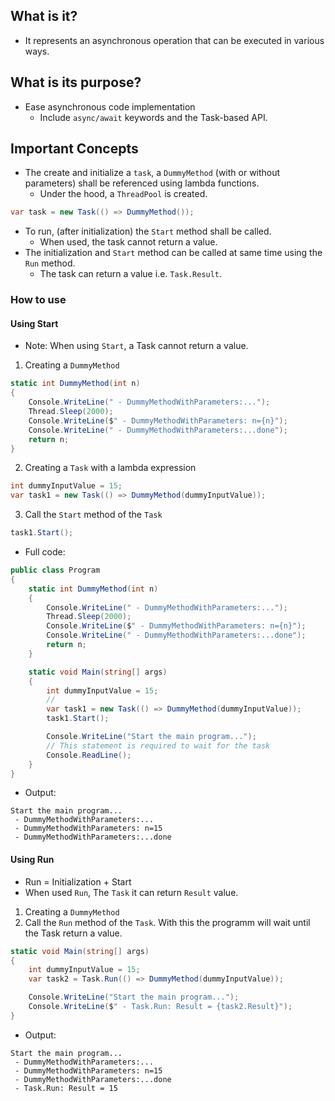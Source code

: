 ## What is it?
- It represents an asynchronous operation that can be executed in various ways.
        
## What is its purpose?
- Ease asynchronous code implementation
  - Include `async/await` keywords and the Task-based API.

## Important Concepts
- The create and initialize a `task`, a `DummyMethod` (with or without parameters) shall be referenced using lambda functions.
    - Under the hood, a `ThreadPool` is created.
``` cs
var task = new Task(() => DummyMethod());
```
- To run, (after initialization) the `Start` method shall be called.
  - When used, the task cannot return a value.
- The initialization and `Start` method can be called at same time using the `Run` method.
  - The task can return a value i.e. `Task.Result`.


### How to use

#### Using Start
- Note: When using `Start`, a Task cannot return a value.
1. Creating a `DummyMethod`

``` cs
static int DummyMethod(int n)
{
    Console.WriteLine(" - DummyMethodWithParameters:...");
    Thread.Sleep(2000);
    Console.WriteLine($" - DummyMethodWithParameters: n={n}");
    Console.WriteLine(" - DummyMethodWithParameters:...done");
    return n;
}
```

2. Creating a `Task` with a lambda expression

``` cs
int dummyInputValue = 15;
var task1 = new Task(() => DummyMethod(dummyInputValue));
```

3. Call the `Start` method of the `Task`

``` cs
task1.Start();
```

- Full code:

``` cs
public class Program
{
    static int DummyMethod(int n)
    {
        Console.WriteLine(" - DummyMethodWithParameters:...");
        Thread.Sleep(2000);
        Console.WriteLine($" - DummyMethodWithParameters: n={n}");
        Console.WriteLine(" - DummyMethodWithParameters:...done");
        return n;
    }

    static void Main(string[] args)
    {
        int dummyInputValue = 15;
        // 
        var task1 = new Task(() => DummyMethod(dummyInputValue));
        task1.Start();

        Console.WriteLine("Start the main program...");
        // This statement is required to wait for the task
        Console.ReadLine();
    }
} 
```

- Output:
```
Start the main program...
 - DummyMethodWithParameters:...
 - DummyMethodWithParameters: n=15
 - DummyMethodWithParameters:...done
```
#### Using Run
- Run = Initialization + Start
- When used `Run`, The `Task` it can return `Result` value.

1. Creating a `DummyMethod`
2. Call the `Run` method of the `Task`. With this the programm will wait until the Task return a value.

``` cs
static void Main(string[] args)
{
    int dummyInputValue = 15;
    var task2 = Task.Run(() => DummyMethod(dummyInputValue));

    Console.WriteLine("Start the main program...");
    Console.WriteLine($" - Task.Run: Result = {task2.Result}");
}
```

- Output:
```
Start the main program...
 - DummyMethodWithParameters:...
 - DummyMethodWithParameters: n=15
 - DummyMethodWithParameters:...done
 - Task.Run: Result = 15
```
